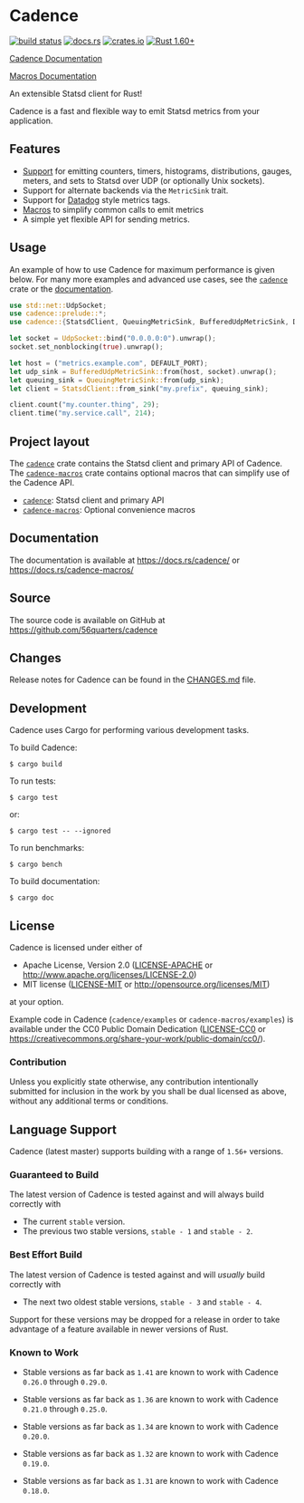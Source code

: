 # Cadence

[![build status](https://circleci.com/gh/56quarters/cadence.svg?style=shield)](https://circleci.com/gh/56quarters/cadence)
[![docs.rs](https://docs.rs/cadence/badge.svg)](https://docs.rs/cadence/)
[![crates.io](https://img.shields.io/crates/v/cadence.svg)](https://crates.io/crates/cadence/)
[![Rust 1.60+](https://img.shields.io/badge/rust-1.60+-lightgray.svg)](https://www.rust-lang.org)

[Cadence Documentation](https://docs.rs/cadence/)

[Macros Documentation](https://docs.rs/cadence-macros/)

An extensible Statsd client for Rust!

Cadence is a fast and flexible way to emit Statsd metrics from your application.

## Features

* [Support](https://docs.rs/cadence/) for emitting counters, timers, histograms, distributions,
  gauges, meters, and sets to Statsd over UDP (or optionally Unix sockets).
* Support for alternate backends via the `MetricSink` trait.
* Support for [Datadog](https://docs.datadoghq.com/developers/dogstatsd/) style metrics tags.
* [Macros](https://docs.rs/cadence-macros/) to simplify common calls to emit metrics
* A simple yet flexible API for sending metrics.

## Usage

An example of how to use Cadence for maximum performance is given below. For many more examples
and advanced use cases, see the [`cadence`](cadence) crate or the [documentation](https://docs.rs/cadence/).

```rust
use std::net::UdpSocket;
use cadence::prelude::*;
use cadence::{StatsdClient, QueuingMetricSink, BufferedUdpMetricSink, DEFAULT_PORT};

let socket = UdpSocket::bind("0.0.0.0:0").unwrap();
socket.set_nonblocking(true).unwrap();

let host = ("metrics.example.com", DEFAULT_PORT);
let udp_sink = BufferedUdpMetricSink::from(host, socket).unwrap();
let queuing_sink = QueuingMetricSink::from(udp_sink);
let client = StatsdClient::from_sink("my.prefix", queuing_sink);

client.count("my.counter.thing", 29);
client.time("my.service.call", 214);
```

## Project layout

The [`cadence`](cadence) crate contains the Statsd client and primary API of Cadence. The
[`cadence-macros`](cadence-macros) crate contains optional  macros that can simplify use of
the Cadence API.

* [`cadence`](cadence): Statsd client and primary API
* [`cadence-macros`](cadence-macros): Optional convenience macros

## Documentation

The documentation is available at https://docs.rs/cadence/ or https://docs.rs/cadence-macros/

## Source

The source code is available on GitHub at https://github.com/56quarters/cadence

## Changes

Release notes for Cadence can be found in the [CHANGES.md](CHANGES.md) file.

## Development

Cadence uses Cargo for performing various development tasks.

To build Cadence:

```
$ cargo build
```

To run tests:

```
$ cargo test
```

or:

```
$ cargo test -- --ignored
```

To run benchmarks:

```
$ cargo bench
```

To build documentation:

```
$ cargo doc
```

## License

Cadence is licensed under either of

* Apache License, Version 2.0 ([LICENSE-APACHE](LICENSE-APACHE) or http://www.apache.org/licenses/LICENSE-2.0)
* MIT license ([LICENSE-MIT](LICENSE-MIT) or http://opensource.org/licenses/MIT)

at your option.

Example code in Cadence (`cadence/examples` or `cadence-macros/examples`) is available under the CC0 Public Domain
Dedication ([LICENSE-CC0](cadence/examples/LICENSE-CC0) or
https://creativecommons.org/share-your-work/public-domain/cc0/).

### Contribution

Unless you explicitly state otherwise, any contribution intentionally submitted
for inclusion in the work by you shall be dual licensed as above, without any
additional terms or conditions.

## Language Support

Cadence (latest master) supports building with a range of `1.56+` versions.

### Guaranteed to Build

The latest version of Cadence is tested against and will always build
correctly with

* The current `stable` version.
* The previous two stable versions, `stable - 1` and `stable - 2`.

### Best Effort Build

The latest version of Cadence is tested against and will *usually* build
correctly with

* The next two oldest stable versions, `stable - 3` and `stable - 4`.

Support for these versions may be dropped for a release in order to take
advantage of a feature available in newer versions of Rust.

### Known to Work

* Stable versions as far back as `1.41` are known to work with Cadence
  `0.26.0` through `0.29.0`.

* Stable versions as far back as `1.36` are known to work with Cadence
  `0.21.0` through `0.25.0`. 

* Stable versions as far back as `1.34` are known to work with Cadence
  `0.20.0`.

* Stable versions as far back as `1.32` are known to work with Cadence
  `0.19.0`.

* Stable versions as far back as `1.31` are known to work with Cadence
  `0.18.0`.
